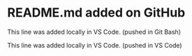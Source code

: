 # README.md added on GitHub

This line was added locally in VS Code. (pushed in Git Bash)

This line was added locally in VS Code. (pushed in VS Code)